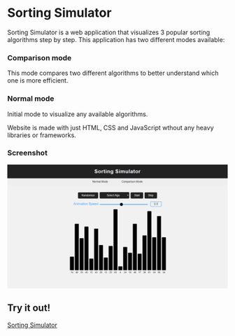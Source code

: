 
# Sorting Simulator
Sorting Simulator is a web application that visualizes 3 popular sorting algorithms step by step.
This application has two different modes available:


### Comparison mode
This mode compares two different algorithms to better understand which one is more efficient.

### Normal mode
Initial mode to visualize any available algorithms.

Website is made with just HTML, CSS and JavaScript wthout any heavy libraries or frameworks.

### Screenshot
<img src="Sorting Simulator (Screenshot).png">

## Try it out!
[Sorting Simulator](https://sorting-simulation.netlify.app/)
